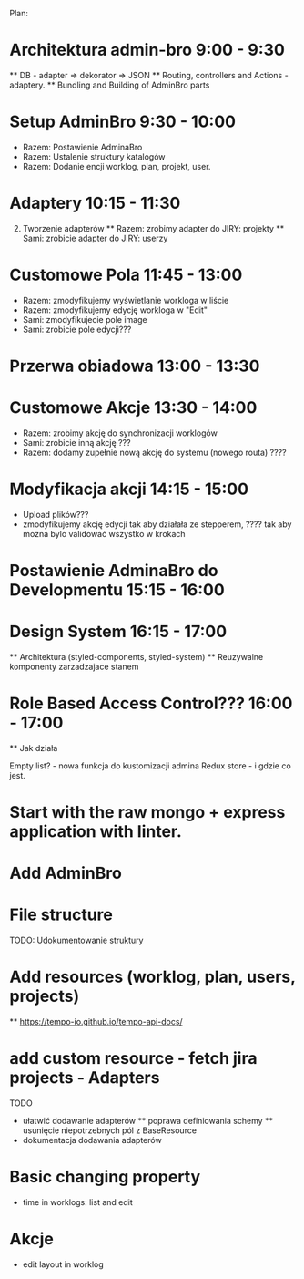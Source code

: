 Plan:

# Architektura admin-bro                                  9:00 - 9:30
** DB - adapter => dekorator => JSON
** Routing, controllers and Actions - adaptery.
** Bundling and Building of AdminBro parts

# Setup AdminBro                                          9:30 - 10:00
* Razem: Postawienie AdminaBro
* Razem: Ustalenie struktury katalogów
* Razem: Dodanie encji worklog, plan, projekt, user.

# Adaptery                                                10:15 - 11:30
2. Tworzenie adapterów
** Razem: zrobimy adapter do JIRY: projekty
** Sami: zrobicie adapter do JIRY: userzy

# Customowe Pola                                          11:45 - 13:00
* Razem: zmodyfikujemy wyświetlanie workloga w liście
* Razem: zmodyfikujemy edycję workloga w "Edit"
* Sami: zmodyfikujecie pole image
* Sami: zrobicie pole edycji???

# Przerwa obiadowa                                        13:00 - 13:30

# Customowe Akcje                                         13:30 - 14:00
* Razem: zrobimy akcję do synchronizacji worklogów
* Sami: zrobicie inną akcję ???
* Razem: dodamy zupełnie nową akcję do systemu (nowego routa) ????

# Modyfikacja akcji                                       14:15 - 15:00
* Upload plików???
* zmodyfikujemy akcję edycji tak aby działała ze stepperem, ????
tak aby mozna bylo validować wszystko w krokach

# Postawienie AdminaBro do Developmentu                    15:15 - 16:00

# Design System                                            16:15 - 17:00
** Architektura (styled-components, styled-system)
** Reuzywalne komponenty zarzadzajace stanem

# Role Based Access Control???                             16:00 - 17:00
** Jak działa

Empty list? - nowa funkcja do kustomizacji admina
Redux store - i gdzie co jest.



# Start with the raw mongo + express application with linter.
# Add AdminBro
# File structure

TODO:
Udokumentowanie struktury

# Add resources (worklog, plan, users, projects)
** https://tempo-io.github.io/tempo-api-docs/

# add custom resource - fetch jira projects - Adapters

TODO
* ułatwić dodawanie adapterów
** poprawa definiowania schemy
** usunięcie niepotrzebnych pól z BaseResource
* dokumentacja dodawania adapterów

# Basic changing property

* time in worklogs: list and edit

# Akcje
* edit layout in worklog
